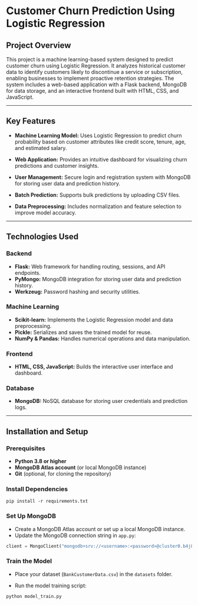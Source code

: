 # Customer Churn Prediction Using Logistic Regression

## Project Overview

This project is a machine learning-based system designed to predict customer churn using Logistic Regression. It analyzes historical customer data to identify customers likely to discontinue a service or subscription, enabling businesses to implement proactive retention strategies. The system includes a web-based application with a Flask backend, MongoDB for data storage, and an interactive frontend built with HTML, CSS, and JavaScript.


---

## Key Features

- **Machine Learning Model:** Uses Logistic Regression to predict churn probability based on customer attributes like credit score, tenure, age, and estimated salary.

- **Web Application:** Provides an intuitive dashboard for visualizing churn predictions and customer insights.

- **User Management:** Secure login and registration system with MongoDB for storing user data and prediction history.

- **Batch Prediction:** Supports bulk predictions by uploading CSV files.

- **Data Preprocessing:** Includes normalization and feature selection to improve model accuracy.

---

## Technologies Used

### Backend
- **Flask:** Web framework for handling routing, sessions, and API endpoints.
- **PyMongo:** MongoDB integration for storing user data and prediction history.
- **Werkzeug:** Password hashing and security utilities.

### Machine Learning
- **Scikit-learn:** Implements the Logistic Regression model and data preprocessing.
- **Pickle:** Serializes and saves the trained model for reuse.
- **NumPy & Pandas:** Handles numerical operations and data manipulation.

### Frontend
- **HTML, CSS, JavaScript:** Builds the interactive user interface and dashboard.

### Database
- **MongoDB:** NoSQL database for storing user credentials and prediction logs.

---

## Installation and Setup

### Prerequisites

- **Python 3.8 or higher**
- **MongoDB Atlas account** (or local MongoDB instance)
- **Git** (optional, for cloning the repository)

### Install Dependencies

```
pip install -r requirements.txt
```
### Set Up MongoDB

- Create a MongoDB Atlas account or set up a local MongoDB instance.
- Update the MongoDB connection string in `app.py`:

```python
client = MongoClient("mongodb+srv://<username>:<password>@cluster0.b4j8abw.mongodb.net/")
```
### Train the Model

- Place your dataset (`BankCustomerData.csv`) in the `datasets` folder.

- Run the model training script:

```bash
python model_train.py
```
